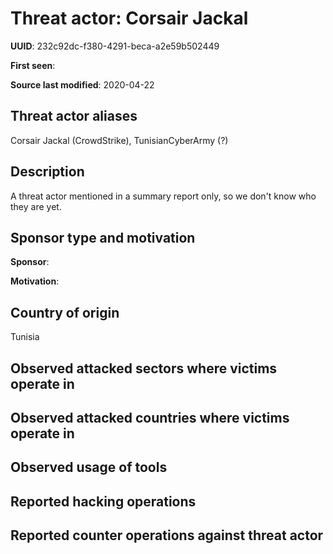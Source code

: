 # Threat actor: Corsair Jackal

**UUID**: 232c92dc-f380-4291-beca-a2e59b502449

**First seen**: 

**Source last modified**: 2020-04-22

## Threat actor aliases

Corsair Jackal (CrowdStrike), TunisianCyberArmy (?)

## Description

A threat actor mentioned in a summary report only, so we don't know who they are yet.

## Sponsor type and motivation

**Sponsor**: 

**Motivation**: 


## Country of origin

Tunisia

## Observed attacked sectors where victims operate in



## Observed attacked countries where victims operate in



## Observed usage of tools



## Reported hacking operations



## Reported counter operations against threat actor





